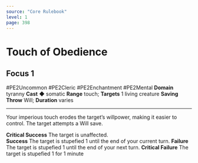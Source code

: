 ```yaml
---
source: "Core Rulebook"
level: 1
page: 398
---
```


# Touch of Obedience
## Focus 1
#PE2Uncommon #PE2Cleric #PE2Enchantment #PE2Mental 
**Domain** tyranny
**Cast** ◆ somatic
**Range** touch; **Targets** 1 living creature
**Saving Throw** Will; **Duration** varies

-----
Your imperious touch erodes the target’s willpower, making it easier to control. The target attempts a Will save.  

**Critical Success** The target is unaffected.  
**Success** The target is stupefied 1 until the end of your current turn. 
**Failure** The target is stupefied 1 until the end of your next turn. 
**Critical Failure** The target is stupefied 1 for 1 minute